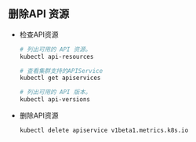 ## 删除API 资源
- 检查API资源
  ```bash
  # 列出可用的 API 资源。
  kubectl api-resources

  # 查看集群支持的APIService
  kubectl get apiservices

  # 列出可用的 API 版本。
  kubectl api-versions
  ```
- 删除API资源
  ```bash
  kubectl delete apiservice v1beta1.metrics.k8s.io
  ```